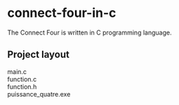 # connect-four-in-c

The Connect Four is written in C programming language. 

## Project layout
  
  main.c <br>
  function.c<br>
  function.h<br>
  puissance_quatre.exe<br>
